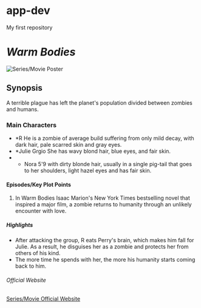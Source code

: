 # app-dev
My first repository
# *Warm Bodies*

![Series/Movie Poster]([[https://example.com/poster-image.jpg](https://i.pinimg.com/564x/44/55/d9/4455d96357fb041d1cf3c8a5264ed593.jpg](https://www.themoviedb.org/t/p/original/c9aMzKmb5yqxLYLRbvrxJh2xlKY.jpg)))

## Synopsis
A terrible plague has left the planet's population divided between zombies and humans.

### Main Characters
- *R He is a zombie of average build suffering from only mild decay, with dark hair, pale scarred skin and gray eyes.
- *Julie Grgio She has wavy blond hair, blue eyes, and fair skin.
- * Nora 5'9 with dirty blonde hair, usually in a single pig-tail that goes to her shoulders, light hazel eyes and has fair skin.

#### Episodes/Key Plot Points
1. In Warm Bodies
    Isaac Marion's New York Times bestselling novel that inspired a major film, a zombie returns to humanity through an unlikely encounter with love.


##### Highlights
- After attacking the group, R eats Perry's brain, which makes him fall for Julie. As a result, he disguises her as a zombie and protects her from others of his kind.
- The more time he spends with her, the more his humanity starts coming back to him.
  
###### Official Website
[Series/Movie Official Website](https://www.lionsgate.com/movies/warm-bodies)
